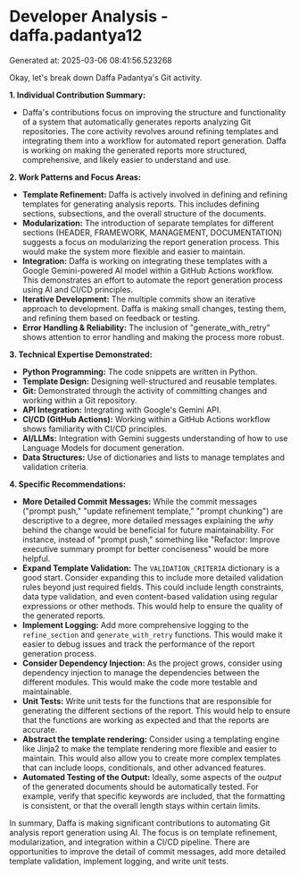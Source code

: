 # Developer Analysis - daffa.padantya12
Generated at: 2025-03-06 08:41:56.523268

Okay, let's break down Daffa Padantya's Git activity.

**1. Individual Contribution Summary:**

*   Daffa's contributions focus on improving the structure and functionality of a system that automatically generates reports analyzing Git repositories.  The core activity revolves around refining templates and integrating them into a workflow for automated report generation.  Daffa is working on making the generated reports more structured, comprehensive, and likely easier to understand and use.

**2. Work Patterns and Focus Areas:**

*   **Template Refinement:**  Daffa is actively involved in defining and refining templates for generating analysis reports.  This includes defining sections, subsections, and the overall structure of the documents.
*   **Modularization:** The introduction of separate templates for different sections (HEADER, FRAMEWORK, MANAGEMENT, DOCUMENTATION) suggests a focus on modularizing the report generation process. This would make the system more flexible and easier to maintain.
*   **Integration:** Daffa is working on integrating these templates with a Google Gemini-powered AI model within a GitHub Actions workflow.  This demonstrates an effort to automate the report generation process using AI and CI/CD principles.
*   **Iterative Development:** The multiple commits show an iterative approach to development. Daffa is making small changes, testing them, and refining them based on feedback or testing.
*   **Error Handling & Reliability:** The inclusion of "generate\_with\_retry" shows attention to error handling and making the process more robust.

**3. Technical Expertise Demonstrated:**

*   **Python Programming:** The code snippets are written in Python.
*   **Template Design:** Designing well-structured and reusable templates.
*   **Git:**  Demonstrated through the activity of committing changes and working within a Git repository.
*   **API Integration:**  Integrating with Google's Gemini API.
*   **CI/CD (GitHub Actions):**  Working within a GitHub Actions workflow shows familiarity with CI/CD principles.
*   **AI/LLMs:** Integration with Gemini suggests understanding of how to use Language Models for document generation.
*   **Data Structures:** Use of dictionaries and lists to manage templates and validation criteria.

**4. Specific Recommendations:**

*   **More Detailed Commit Messages:** While the commit messages ("prompt push," "update refinement template," "prompt chunking") are descriptive to a degree, more detailed messages explaining the *why* behind the change would be beneficial for future maintainability. For instance, instead of "prompt push," something like "Refactor: Improve executive summary prompt for better conciseness" would be more helpful.
*   **Expand Template Validation:** The `VALIDATION_CRITERIA` dictionary is a good start.  Consider expanding this to include more detailed validation rules beyond just required fields.  This could include length constraints, data type validation, and even content-based validation using regular expressions or other methods.  This would help to ensure the quality of the generated reports.
*   **Implement Logging:**  Add more comprehensive logging to the `refine_section` and `generate_with_retry` functions. This would make it easier to debug issues and track the performance of the report generation process.
*   **Consider Dependency Injection:** As the project grows, consider using dependency injection to manage the dependencies between the different modules.  This would make the code more testable and maintainable.
*   **Unit Tests:** Write unit tests for the functions that are responsible for generating the different sections of the report.  This would help to ensure that the functions are working as expected and that the reports are accurate.
*   **Abstract the template rendering:** Consider using a templating engine like Jinja2 to make the template rendering more flexible and easier to maintain.  This would also allow you to create more complex templates that can include loops, conditionals, and other advanced features.
* **Automated Testing of the Output:**  Ideally, some aspects of the *output* of the generated documents should be automatically tested. For example, verify that specific keywords are included, that the formatting is consistent, or that the overall length stays within certain limits.

In summary, Daffa is making significant contributions to automating Git analysis report generation using AI. The focus is on template refinement, modularization, and integration within a CI/CD pipeline. There are opportunities to improve the detail of commit messages, add more detailed template validation, implement logging, and write unit tests.
